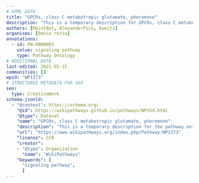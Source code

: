 ```yaml
---
# GPML DATA
title: "GPCRs, class C metabotropic glutamate, pheromone"
description: "This is a temporary description for GPCRs, class C metabotropic glutamate, pheromone"
authors: [MaintBot, AlexanderPico, Eweitz]
organisms: [Danio rerio]
annotations:
  - id: PW:0000003
    value: signaling pathway
    type: Pathway Ontology
# ADDITIONAL DATA
last-edited: 2021-05-15
communities: []
wpid: "WP1373"
# STRUCTURED METADATA FOR SEO
seo:
  type: CreativeWork
schema-jsonld:
  - "@context": https://schema.org/
    "@id": https://wikipathways.github.io/pathways/WP554.html
    "@type": Dataset
    "name": "GPCRs, class C metabotropic glutamate, pheromone"
    "description": "This is a temporary description for the pathway entitled: GPCRs, class C metabotropic glutamate, pheromone"
    "url": "https://www.wikipathways.org/index.php/Pathway:WP1373"
    "license": CC0
    "creator":
    - "@type": Organization
      "name": "WikiPathways"
    "keywords": [
      "signaling pathway",
      ]
---
```

